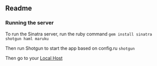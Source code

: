 ## Readme

### Running the server
To run the Sinatra server, run the ruby command
`gem install sinatra shotgun haml maruku`

Then run Shotgun to start the app based on config.ru
`shotgun`

Then go to your [Local Host](http://localhost:9393)
